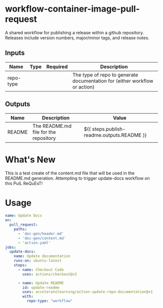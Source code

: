 # workflow-container-image-pull-request

A shared workflow for publishing a release within a github repository. Releases include version numbers, major/minor tags, and release notes.
## Inputs

| Name | Type | Required | Description |
| ---- | ---- | -------- | ----------- |
| repo-type |  |  | The type of repo to generate documentation for (either workflow or action) |
## Outputs

| Name | Description | Value
| ---- | ----------- | -----
| README | The README.md file for the repository | ${{ steps.publish-readme.outputs.README }}
# What's New

This is a test create of the content.md file that will be used in the README.md generation. Attempting to trigger update-docs workflow on this PulL ReQuEsT!

# Usage

<!-- start usage -->
```yaml
name: Update Docs
on:
  pull_request:
    paths:
      - 'doc-gen/header.md'
      - 'doc-gen/content.md'
      - 'action.yaml'
jobs:
  update-docs:
    name: Update documentation
    runs-on: ubuntu-latest
    steps:
      - name: Checkout Code
        uses: actions/checkout@v3

      - name: Update README
        id: update-readme
        uses: acceleratelearning/action-update-repo-documentation@v1
        with:
          repo-type: "workflow"
```
<!-- end usage -->
